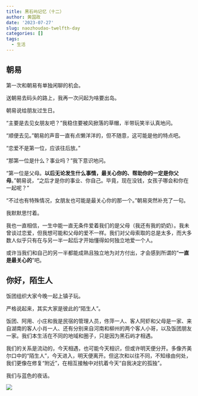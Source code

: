 ```yaml
---
title: 黑石屿记忆（十二）
author: 黄国政
date: '2023-07-27'
slug: naozhoudao-twelfth-day
categories: []
tags:
  - 生活
---
```


<!--more-->

## 朝易

第一次和朝易有单独闲聊的机会。

送朝易去码头的路上，我再一次问起为啥要出岛。

朝易说给朋友过生日。

“主要是去见女朋友吧？”我稳住要被风掀落的草帽，半带玩笑半认真地问。

“顺便去见。”朝易的声音一直有点懒洋洋的，但不随意，这可能是他的特点吧。

“恋爱不是第一位，应该往后放。”

“那第一位是什么？事业吗？”我下意识地问。

“第一位是父母。**以后无论发生什么事情，最关心你的、帮助你的一定是你父母**。”朝易说，“之后才是你的事业、你自己。毕竟，现在没钱，女孩子哪会和你在一起呢？”

“不过也有特殊情况，女朋友也可能是最关心你的那一个。”朝易突然补充了一句。

我默默思忖着。

我也一直相信，一生中能一直无条件爱着我们的是父母（我还有我的奶奶）。我未曾谈过恋爱，但我想可能和父母的爱不一样。我们对父母索取的总是太多，而大多数人似乎只有在与另一半一起后才开始懂得如何独立地爱一个人。

或许当我们和自己的另一半都能成熟且独立地为对方付出，才会感到所谓的“**一直是最关心的**”吧。

## 你好，陌生人

饭团组织大家今晚一起上镇子玩。

严格说起来，其实大家是彼此的“陌生人”。

饭团、阿用、小庄和我是民宿的管理人员，佟萍一人、客人阿虾和父母是一家、来自湖南的客人小肖一人、还有分别来自河南和柳州的两个客人小哥，以及饭团朋友一家。我们本生活在不同的地域和圈子，只是因为黑石屿才相遇。 

我们的关系是流动的，今天相遇，也可能今天相识，但或许明天便分开。多像齐美尔口中的“陌生人”，今天进入，明天便离开。但这次和以往不同，不知缘由何处，我们更像在修复“附近”，在相互接触中对抗着今天“自我决定的孤独”。

我们与蓝色的夜话。

![](/images/posts/2023/07/07-27-blue-night.jpg)